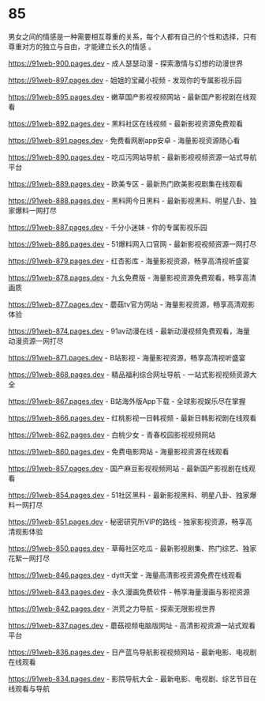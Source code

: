 # 85
男女之间的情感是一种需要相互尊重的关系，每个人都有自己的个性和选择，只有尊重对方的独立与自由，才能建立长久的情感 。

https://91web-900.pages.dev - 成人瑟瑟动漫 - 探索激情与幻想的动漫世界

https://91web-897.pages.dev - 姐姐的宝藏小视频 - 发现你的专属影视乐园

https://91web-895.pages.dev - 嫩草国产影视视频网站 - 最新国产影视剧在线观看

https://91web-892.pages.dev - 黑料社区在线视频 - 最新影视资源免费观看

https://91web-891.pages.dev - 免费看网剧app安卓 - 海量影视资源随心看

https://91web-890.pages.dev - 吃瓜污网站导航 - 最新影视视频资源一站式导航平台

https://91web-889.pages.dev - 欧美专区 - 最新热门欧美影视剧集在线观看

https://91web-888.pages.dev - 黑料网今日黑料 - 最新影视黑料、明星八卦、独家爆料一网打尽

https://91web-887.pages.dev - 千分小迷妹 - 你的专属影视乐园

https://91web-886.pages.dev - 51爆料网入口官网 - 最新影视视频资源一网打尽

https://91web-879.pages.dev - 红杏影库 - 海量影视资源，畅享高清视听盛宴

https://91web-878.pages.dev - 九幺免费版 - 海量影视资源免费观看，畅享高清画质

https://91web-877.pages.dev - 蘑菇tv官方网站 - 海量影视资源，畅享高清观影体验

https://91web-874.pages.dev - 91av动漫在线 - 最新动漫视频免费观看，海量动漫资源一网打尽

https://91web-871.pages.dev - B站影视 - 海量影视资源，畅享高清视听盛宴

https://91web-868.pages.dev - 精品福利综合网址导航 - 一站式影视视频资源大全

https://91web-867.pages.dev - B站海外版App下载 - 全球影视娱乐尽在掌握

https://91web-866.pages.dev - 红桃影视一日韩视频 - 最新日韩影视剧在线观看

https://91web-862.pages.dev - 白桃少女 - 青春校园影视视频网站

https://91web-860.pages.dev - 免费电影网站 - 海量影视资源在线观看

https://91web-857.pages.dev - 国产麻豆影视视频网站 - 最新国产影视剧在线观看

https://91web-854.pages.dev - 51社区黑料 - 最新影视黑料、明星八卦、独家爆料一网打尽

https://91web-851.pages.dev - 秘密研究所VIP的路线 - 独家影视资源，畅享高清观影体验

https://91web-850.pages.dev - 草莓社区吃瓜 - 最新影视剧集、热门综艺、独家花絮一网打尽

https://91web-846.pages.dev - dytt天堂 - 海量高清影视资源免费在线观看

https://91web-843.pages.dev - 永久漫画免费软件 - 畅享海量漫画与影视资源

https://91web-842.pages.dev - 洪荒之力导航 - 探索无限影视世界

https://91web-837.pages.dev - 蘑菇视频电脑版网址 - 高清影视资源一站式观看平台

https://91web-836.pages.dev - 日产蓝鸟导航影视视频网站 - 最新电影、电视剧在线观看

https://91web-834.pages.dev - 影院导航大全 - 最新电影、电视剧、综艺节目在线观看与导航
